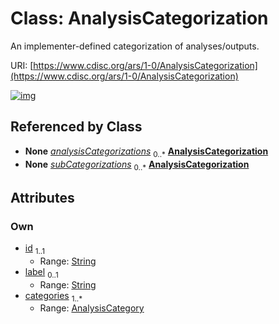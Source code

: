 
# Class: AnalysisCategorization


An implementer-defined categorization of analyses/outputs.

URI: [https://www.cdisc.org/ars/1-0/AnalysisCategorization](https://www.cdisc.org/ars/1-0/AnalysisCategorization)


[![img](https://yuml.me/diagram/nofunky;dir:TB/class/[AnalysisCategory],[AnalysisCategory]<categories%201..*-++[AnalysisCategorization&#124;id:string;label:string%20%3F],[ReportingEvent]++-%20analysisCategorizations%200..*>[AnalysisCategorization],[AnalysisCategory]++-%20subCategorizations%200..*>[AnalysisCategorization],[ReportingEvent])](https://yuml.me/diagram/nofunky;dir:TB/class/[AnalysisCategory],[AnalysisCategory]<categories%201..*-++[AnalysisCategorization&#124;id:string;label:string%20%3F],[ReportingEvent]++-%20analysisCategorizations%200..*>[AnalysisCategorization],[AnalysisCategory]++-%20subCategorizations%200..*>[AnalysisCategorization],[ReportingEvent])

## Referenced by Class

 *  **None** *[analysisCategorizations](analysisCategorizations.md)*  <sub>0..\*</sub>  **[AnalysisCategorization](AnalysisCategorization.md)**
 *  **None** *[subCategorizations](subCategorizations.md)*  <sub>0..\*</sub>  **[AnalysisCategorization](AnalysisCategorization.md)**

## Attributes


### Own

 * [id](id.md)  <sub>1..1</sub>
     * Range: [String](types/String.md)
 * [label](label.md)  <sub>0..1</sub>
     * Range: [String](types/String.md)
 * [categories](categories.md)  <sub>1..\*</sub>
     * Range: [AnalysisCategory](AnalysisCategory.md)
